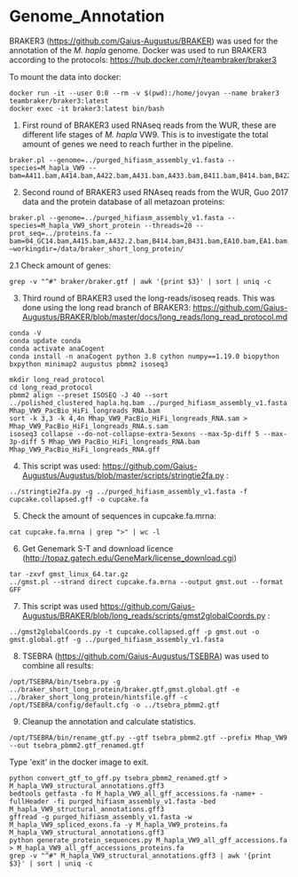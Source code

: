 # Genome_Annotation

BRAKER3 (https://github.com/Gaius-Augustus/BRAKER) was used for the annotation of the _M. hapla_ genome. Docker was used to run BRAKER3 according to the protocols: https://hub.docker.com/r/teambraker/braker3 

To mount the data into docker: 

```
docker run -it --user 0:0 --rm -v $(pwd):/home/jovyan --name braker3 teambraker/braker3:latest 
docker exec -it braker3:latest bin/bash
```

1. First round of BRAKER3 used RNAseq reads from the WUR, these are different life stages of _M. hapla_ VW9. This is to investigate the total amount of genes we need to reach further in the pipeline.

```
braker.pl --genome=../purged_hifiasm_assembly_v1.fasta --species=M_hapla_VW9 --bam=A411.bam,A414.bam,A422.bam,A431.bam,A433.bam,B411.bam,B414.bam,B422.bam,B425.bam,B433.bam,A412.bam,A415.bam,A424.bam,A432.1.bam,A434.bam,B412.bam,B415.bam,B423.bam,B431.bam,B434.bam,A413.bam,A421.bam,A425.bam,A432.2.bam,A435.bam,B413.bam,B421.bam,B424.bam,B432.bam,B435.bam 
```

2. Second round of BRAKER3 used RNAseq reads from the WUR, Guo 2017 data and the protein database of all metazoan proteins: 

```
braker.pl --genome=../purged_hifiasm_assembly_v1.fasta --species=M_hapla_VW9_short_protein --threads=20 --prot_seq=../proteins.fa --bam=04_GC14.bam,A415.bam,A432.2.bam,B414.bam,B431.bam,EA10.bam,EA1.bam,EA26.bam,EA5.bam,FB15.bam,FB22.bam,FB30.bam,FB3.bam,GC15.bam,GC23.bam,GC31.bam,GC46.bam,GC53.bam,GC8.bam,09_GC42.bam,A421.bam,A433.bam,B415.bam,B432.bam,EA11.bam,EA20.bam,EA27.bam,EA6.bam,FB16.bam,FB23.bam,FB31.bam,FB4.bam,GC16.bam,GC24_GC44.bam,GC32.bam,GC47.bam,GC54A.bam,GC9.bam,12_GC14.bam,A422.bam,A434.bam,B421.bam,B433.bam,EA12.bam,EA21.bam,EA28.bam,EA8.bam,FB17.bam,FB25.bam,FB32.bam,FB6.bam,GC18.bam,GC25.bam,GC35.bam,GC48.bam,GC54C.bam,A411.bam,A424.bam,A435.bam,B422.bam,B434.bam,EA14.bam,EA22.bam,EA30.bam,FB09.bam,FB18.bam,FB26.bam,FB33.bam,FB8.bam,GC19.bam,GC26.bam,GC36.bam,GC4.bam,GC55.bam,A412.bam,A425.bam,B411.bam,B423.bam,B435.bam,EA16.bam,EA23.bam,EA31.bam,FB10.bam,FB19.bam,FB27.bam,FB36.bam,GC01.bam,GC20.bam,GC27_GC29_GC41.bam,GC37.bam,GC50.bam,GC5.bam,A413.bam,A431.bam,B412.bam,B424.bam,EA02.bam,EA17.bam,EA24_GC10.bam,EA32.bam,FB12.bam,FB20.bam,FB28.bam,FB37.bam,GC03.bam,GC21_GC43_GC49.bam,GC28.bam,GC39.bam,GC51.bam,GC6.bam,A414.bam,A432.1.bam,B413.bam,B425.bam,EA09.bam,EA18.bam,EA25.bam,EA3.bam,FB14.bam,FB21.bam,FB2.bam,FB38.bam,GC12_GC42.bam,GC22.bam,GC30.bam,GC45.bam,GC52.bam,GC7.bam –workingdir=/data/braker_short_long_protein/ 
```

2.1 Check amount of genes:

```
grep -v "^#" braker/braker.gtf | awk '{print $3}' | sort | uniq -c
```

3. Third round of BRAKER3 used the long-reads/isoseq reads. This was done using the long read branch of BRAKER3: https://github.com/Gaius-Augustus/BRAKER/blob/master/docs/long_reads/long_read_protocol.md 

```
conda -V
conda update conda
conda activate anaCogent
conda install -n anaCogent python 3.8 cython numpy==1.19.0 biopython bxpython minimap2 augustus pbmm2 isoseq3

mkdir long_read_protocol 
cd long_read_protocol 
pbmm2 align --preset ISOSEQ -J 40 --sort ../polished_clustered_hapla.hq.bam ../purged_hifiasm_assembly_v1.fasta Mhap_VW9_PacBio_HiFi_longreads_RNA.bam 
sort -k 3,3 -k 4,4n Mhap_VW9_PacBio_HiFi_longreads_RNA.sam > Mhap_VW9_PacBio_HiFi_longreads_RNA.s.sam 
isoseq3 collapse --do-not-collapse-extra-5exons --max-5p-diff 5 --max-3p-diff 5 Mhap_VW9_PacBio_HiFi_longreads_RNA.bam Mhap_VW9_PacBio_HiFi_longreads_RNA.gff 
```
4. This script was used:  https://github.com/Gaius-Augustus/Augustus/blob/master/scripts/stringtie2fa.py :

```
../stringtie2fa.py -g ../purged_hifiasm_assembly_v1.fasta -f cupcake.collapsed.gff -o cupcake.fa 

```
5. Check the amount of sequences in cupcake.fa.mrna: 

```
cat cupcake.fa.mrna | grep ">" | wc -l 
```

6. Get Genemark S-T and download licence (http://topaz.gatech.edu/GeneMark/license_download.cgi)

```
tar -zxvf gmst_linux_64.tar.gz
../gmst.pl --strand direct cupcake.fa.mrna --output gmst.out --format GFF 
```

7. This script was used  https://github.com/Gaius-Augustus/BRAKER/blob/long_reads/scripts/gmst2globalCoords.py : 

```
../gmst2globalCoords.py -t cupcake.collapsed.gff -p gmst.out -o gmst.global.gtf -g ../purged_hifiasm_assembly_v1.fasta 
```

8. TSEBRA (https://github.com/Gaius-Augustus/TSEBRA) was used to combine all results: 

```
/opt/TSEBRA/bin/tsebra.py -g ../braker_short_long_protein/braker.gtf,gmst.global.gtf -e ../braker_short_long_protein/hintsfile.gff -c /opt/TSEBRA/config/default.cfg -o ../tsebra_pbmm2.gtf
```

9. Cleanup the annotation and calculate statistics.

```
/opt/TSEBRA/bin/rename_gtf.py --gtf tsebra_pbmm2.gtf --prefix Mhap_VW9 --out tsebra_pbmm2.gtf_renamed.gtf
```

Type 'exit' in the docker image to exit.

```
python convert_gtf_to_gff.py tsebra_pbmm2_renamed.gtf > M_hapla_VW9_structural_annotations.gff3
bedtools getfasta -fo M_hapla_VW9_all_gff_accessions.fa -name+ -fullHeader -fi purged_hifiasm_assembly_v1.fasta -bed M_hapla_VW9_structural_annotations.gff3
gffread -g purged_hifiasm_assembly_v1.fasta -w M_hapla_VW9_spliced_exons.fa -y M_hapla_VW9_proteins.fa M_hapla_VW9_structural_annotations.gff3
python generate_protein_sequences.py M_hapla_VW9_all_gff_accessions.fa > M_hapla_VW9_all_gff_accessions_proteins.fa
grep -v "^#" M_hapla_VW9_structural_annotations.gff3 | awk '{print $3}' | sort | uniq -c      
```
